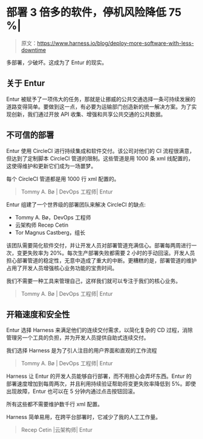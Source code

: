 # 部署 3 倍多的软件，停机风险降低 75 %|

> 原文：<https://www.harness.io/blog/deploy-more-software-with-less-downtime>

多部署，少破坏。这成为了 Entur 的现实。

## 关于 Entur

Entur 被赋予了一项伟大的任务，那就是让挪威的公共交通选择一条可持续发展的道路变得简单。要做到这一点，有必要为运输部门创造新的统一解决方案。为了实现创新，我们通过开放 API 收集、增强和共享公共交通的公共数据。

## **不可信的部署**

Entur 使用 CircleCI 进行持续集成和软件交付。该公司对他们的 CI 流程很满意，但达到了定制脚本 CircleCI 管道的限制。这些管道是用 1000 条 xml 线配置的，这使得维护和更新它们成为一场噩梦。

每个 CircleCI 管道都是用 1000 行 xml 配置的。

> Tommy A. Bø | DevOps 工程师| Entur

Entur 组建了一个世界级的部署团队来解决 CircleCI 的缺点:

*   Tommy A. Bø，DevOps 工程师
*   云架构师 Recep Cetin
*   Tor Magnus Castberg，组长

该团队需要简化软件交付，并让开发人员对部署管道充满信心。部署每两周进行一次，变更失败率为 20%。每次生产部署失败都需要 2 小时的手动回滚。开发人员担心部署管道的稳定性，无意中造成了重大的中断。更糟糕的是，部署管道的维护占用了开发人员增强核心业务功能的宝贵时间。

我们不需要一种工具来管理自己，这样我们就可以专注于我们的核心业务。

> Tommy A. Bø | DevOps 工程师| Entur

## **开箱速度和安全性**

Entur 选择 Harness 来满足他们的连续交付需求，以简化复杂的 CD 过程，消除管理另一个工具的负担，并为开发人员提供自助式连续交付。

我们选择 Harness 是为了引人注目的用户界面和直观的工作流程

> Tommy A. Bø | DevOps 工程师| Entur

Harness 让 Entur 的开发人员能够自行部署，而不用担心会弄坏东西。Entur 的部署速度增加到每周两次，并且利用持续验证帮助将变更失败率降低到 5%。即使出现故障，Entur 也可以在 5 分钟内通过点击按钮回滚。

所有这些都不需要维护数千行 xml 配置。

Harness 简单易用，在跨平台部署时，它减少了我的人工工作量。

> Recep Cetin |云架构师| Entur